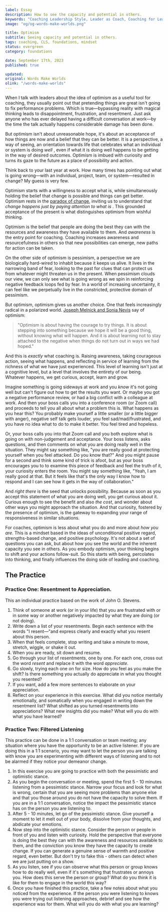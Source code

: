 ```yaml
---
label: Essay
description: How to see the capacity and potential in others.
keywords: "Coaching Leadership Style, Leader as Coach, Coaching for Leaders, Manager as Coach"
image: "og/og-words-make-worlds.png"

title: Optimism
subtitle: Seeing capacity and potential in others.
tags: coaching, CLS, foundations, mindset
status: evergreen
category: foundations

date: September 17th, 2023
published: true

updated:
original: Words Make Worlds
olink: "/words-make-worlds"
---
```


When I talk with leaders about the idea of optimism as a useful tool for coaching, they usually point out that pretending things are great isn't going to fix performance problems. Which is true&mdash;bypassing reality with magical thinking leads to disappointment, frustration, and resentment. Just ask anyone who has ever delayed having a difficult conversation at work&mdash;by the time the talk actually happens considerable damage has been done.

But optimism isn't about unreasonable hope, it's about an acceptance of how things are now and a belief that they can be better. It is a perspective, a way of seeing, an orientation towards life that celebrates what an individual or system is doing _well_ ,  even if what it is doing well happens to be getting in the way of desired outcomes. Optimism is imbued with curiosity and turns its gaze to the future as a place of possibility and action.

Think back to your last year at work. How many times has pointing out what is going wrong&mdash;with an individual, project, team, or system&mdash;resulted in change? My guess is very few.

Optimism starts with a willingness to accept what is, while simultaneously holding the belief that change is possible and things can get better. Optimism rests in the [paradox of change](https://medium.com/method-matter/building-a-relationship-with-change-3602cf6e7890), inviting us to understand that _change happens just by paying attention to what is_ . This grounded acceptance of the present is what distinguishes optimism from wishful thinking.

Optimism is the belief that people are doing the best they can with the resources and awareness they have available to them. And _awareness_ is the entry point for coaching. Coaching increases awareness and resourcefulness in others so that new possibilities can emerge, new paths for action can be taken.

On the other side of optimism is pessimism, a perspective we are biologically hard-wired to inhabit because it keeps us alive. It lives in the narrowing band of fear, looking to the past for clues that can protect us from whatever might threaten us in the present. When pessimism clouds our view, we can only see what is going wrong as we spin in reinforcing negative feedback loops fed by fear. In a world of increasing uncertainty, it can feel like we perpetually live in the constricted, protective domain of pessimism.

But optimism, optimism gives us another choice. One that feels increasingly radical in a polarized world. [Joseph Melnick and Sonia Nevis](http://josephmelnickphd.com/wp-content/uploads/2016/Articles/Article_on_Optimism%20with%20Sonia.pdf) say of optimism:

> "Optimism is about having the courage to try things. It is about stepping into something because we hope it will be a good thing, without knowing what will happen. And it is about learning not to stay attached to the negative when things do not turn out in ways we had hoped."

And this is _exactly_ what coaching is. Raising awareness, taking courageous action, seeing what happens, and reflecting in service of learning from the richness of what we have just experienced. This level of learning isn't just at a cognitive level, but a level that involves the entirety of our being. Whatever happens, we get curious, accept, learn and grow.

Imagine something is going sideways at work and you _know_ it's not going well but can't figure out how to get the results you want. Or maybe you got a negative performance review, or had a big conflict with a colleague at work. And then your boss calls you into a conference room (or Zoom call) and proceeds to tell you all about what a problem this is. What happens as you hear this? You probably make yourself a little smaller (or a little bigger with anger), negative self talk gets louder, you feel sad/mad/frustrated, and you have no idea what to do to make it better. You feel tired and hopeless.

Or, your boss calls you into that Zoom call and you both explore what is going on with non-judgement and acceptance. Your boss listens, asks questions, and then comments on what you are doing really well in the situation. They might say something like, "you are really good at protecting yourself when you feel attacked. Do you know that?" And you might pause for a second and think some kind of trick is afoot, but as your boss encourages you to to examine this piece of feedback and feel the truth of it, your curiosity enters the room. You might say something like, "Yeah, I am really good at that. But it feels like that's the only way I know how to respond and I can see how it gets in the way of collaboration."

And _right there_ is the seed that unlocks possibility. Because as soon as you accept this statement of what you are doing well, you get curious about it. Curious enough to see the benefit and also _the cost_, and wonder about other ways you might approach the situation. And that curiosity, fostered by the presence of optimism, is the gateway to expanding your range of responsiveness in similar situations.

For coaches, optimism is less about what you do and more about _how you are_. This is a mindset based in the ideas of unconditional positive regard, strengths-based change, and positive psychology. It's not about a set of questions you can ask, but about how you see the world and the inherent capacity you see in others. As you embody optimism, your thinking begins to shift and your actions follow-suit. So this starts with being, percolates into thinking, and finally influences the doing side of leading and coaching.  


## The Practice

### Practice One: Resentment to Appreciation.
This an individual practice based on the work of John O. Stevens.

1. Think of someone at work (or in your life) that you are frustrated with or in some way or another negatively impacted by what they are doing (or not doing).
2. Write down a list of your resentments. Begin each sentence with the words "I resent&mdash;"and express clearly and exactly what you resent about this person.
3. When that feels complete, stop writing and take a minute to move, stretch, wiggle, or shake it out.
4. When you are ready, sit down and resume.
5. Go through your list of resentments, one by one. For each one, cross out the word _resent_ and replace it with the word _appreciate_.
6. Go slowly, trying each one on for size. How do you feel as you make the shift? Is there something you actually do appreciate in what you thought you resented?
7. If you want, add a few more sentences to elaborate on your appreciation.
8. Reflect on your experience in this exercise. What did you notice mentally emotionally, and somatically when you engaged in writing down the resentment list? What shifted as you turned resentments into appreciations? What new insights did you make? What will you do with what you have learned?

### Practice Two: Filtered Listening

This practice can be done in a 1:1 conversation or team meeting; any situation where you have the opportunity to be an active listener. If you are doing this in a 1:1 scenario, you may want to let the person you are talking with know you are experimenting with different ways of listening and to not be alarmed if they notice your demeanor change.

1. In this exercise you are going to practice with both the pessimistic and optimistic stance.
2. As you begin the conversation or meeting, spend the first 5 - 10 minutes listening from a pessimistic stance. Narrow your focus and look for what is wrong, certain that you are seeing more problems than anyone else and that you those around you do not have the capacity to solve them. If you are in a 1:1 conversation, notice the impact the pessimistic stance has on the person you are listening to.  
3. After 5 - 10 minutes, let go of the pessimistic stance. Give yourself a moment to let it melt out of your body, dissolve from your thoughts, and abdicate your emotions.
4. Now step into the optimistic stance. Consider the person or people in front of you and listen with curiosity. Hold the perspective that everyone is doing the best they can with the awareness and resources available to them, and the conviction you know they have the capacity to create change. If you can generate a genuine sense of warmth and positive regard, even better. But don't try to fake this - others can detect when we are just putting on a show.
5. As you listen, see if you can observe what this person or group knows how to do really well, even if it's something that frustrates or annoys you. How does this serve the person or group? What do you think it is like for them to engage in the world this way?
6. Once you have finished this practice, take a few notes about what you noticed from the experience. If the person you were listening to knows you were trying out listening approaches, debrief and see how the experience was for them. What will you do with what you are learning?
